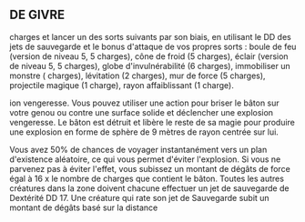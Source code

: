 ## DE GIVRE


charges et lancer un des sorts suivants par son biais, en
utilisant le DD des jets de sauvegarde et le bonus d'attaque de
vos propres sorts : boule de feu (version de niveau 5, 5 charges),
cône de froid (5 charges), éclair (version de niveau 5, 5 charges),
globe d'invulnérabilité (6 charges), immobiliser un monstre
( charges), lévitation (2 charges), mur de force (5 charges),
projectile magique (1 charge), rayon affaiblissant (1 charge).

ion vengeresse. Vous pouvez utiliser une action pour
briser le bâton sur votre genou ou contre une surface solide
et déclencher une explosion vengeresse. Le bâton est détruit
et libère le reste de sa magie pour produire une explosion en
forme de sphère de 9 mètres de rayon centrée sur lui.

Vous avez 50% de chances de voyager instantanément
vers un plan d'existence aléatoire, ce qui vous permet d'éviter
l'explosion. Si vous ne parvenez pas à éviter l'effet, vous
subissez un montant de dégâts de force égal à 16 x le nombre
de charges que contient le bâton. Toutes les autres créatures
dans la zone doivent chacune effectuer un jet de sauvegarde
de Dextérité DD 17. Une créature qui rate son jet de
Sauvegarde subit un montant de dégâts basé sur la distance
